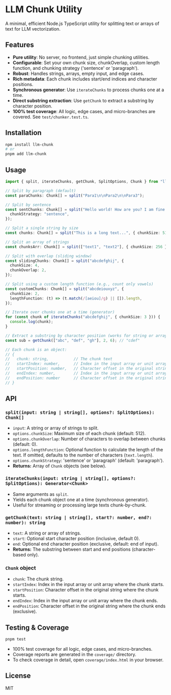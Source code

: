 # LLM Chunk Utility

A minimal, efficient Node.js TypeScript utility for splitting text or arrays of text for LLM vectorization.

## Features

- **Pure utility**: No server, no frontend, just simple chunking utilities.
- **Configurable**: Set your own chunk size, chunkOverlap, custom length function, and chunking strategy ('sentence' or 'paragraph').
- **Robust**: Handles strings, arrays, empty input, and edge cases.
- **Rich metadata**: Each chunk includes start/end indices and character positions.
- **Synchronous generator**: Use `iterateChunks` to process chunks one at a time.
- **Direct substring extraction**: Use `getChunk` to extract a substring by character position.
- **100% test coverage**: All logic, edge cases, and micro-branches are covered. See `test/chunker.test.ts`.

## Installation

```bash
npm install llm-chunk
# or
pnpm add llm-chunk
```

## Usage

```typescript
import { split, iterateChunks, getChunk, SplitOptions, Chunk } from "llm-chunk";

// Split by paragraph (default)
const paraChunks: Chunk[] = split("Para1\n\nPara2\n\nPara3");

// Split by sentence
const sentChunks: Chunk[] = split("Hello world! How are you? I am fine.", {
  chunkStrategy: "sentence",
});

// Split a single string by size
const chunks: Chunk[] = split("This is a long text...", { chunkSize: 512 });

// Split an array of strings
const chunksArr: Chunk[] = split(["text1", "text2"], { chunkSize: 256 });

// Split with overlap (sliding window)
const slidingChunks: Chunk[] = split("abcdefghij", {
  chunkSize: 4,
  chunkOverlap: 2,
});

// Split using a custom length function (e.g., count only vowels)
const customChunks: Chunk[] = split("abcdeiouxyz", {
  chunkSize: 2,
  lengthFunction: (t) => (t.match(/[aeiou]/g) || []).length,
});

// Iterate over chunks one at a time (generator)
for (const chunk of iterateChunks("abcdefghij", { chunkSize: 3 })) {
  console.log(chunk);
}

// Extract a substring by character position (works for string or array input)
const sub = getChunk(["abc", "def", "gh"], 2, 6); // "cdef"

// Each chunk is an object:
// {
//   chunk: string,           // The chunk text
//   startIndex: number,      // Index in the input array or unit array
//   startPosition: number,   // Character offset in the original string
//   endIndex: number,        // Index in the input array or unit array
//   endPosition: number      // Character offset in the original string (exclusive)
// }
```

## API

### `split(input: string | string[], options?: SplitOptions): Chunk[]`

- `input`: A string or array of strings to split.
- `options.chunkSize`: Maximum size of each chunk (default: 512).
- `options.chunkOverlap`: Number of characters to overlap between chunks (default: 0).
- `options.lengthFunction`: Optional function to calculate the length of the text. If omitted, defaults to the number of characters (`text.length`).
- `options.chunkStrategy`: 'sentence' or 'paragraph' (default: 'paragraph').
- **Returns:** Array of `Chunk` objects (see below).

### `iterateChunks(input: string | string[], options?: SplitOptions): Generator<Chunk>`

- Same arguments as `split`.
- Yields each chunk object one at a time (synchronous generator).
- Useful for streaming or processing large texts chunk-by-chunk.

### `getChunk(text: string | string[], start?: number, end?: number): string`

- `text`: A string or array of strings.
- `start`: Optional start character position (inclusive, default 0).
- `end`: Optional end character position (exclusive, default: end of input).
- **Returns:** The substring between start and end positions (character-based only).

### `Chunk` object

- `chunk`: The chunk string.
- `startIndex`: Index in the input array or unit array where the chunk starts.
- `startPosition`: Character offset in the original string where the chunk starts.
- `endIndex`: Index in the input array or unit array where the chunk ends.
- `endPosition`: Character offset in the original string where the chunk ends (exclusive).

## Testing & Coverage

```bash
pnpm test
```

- 100% test coverage for all logic, edge cases, and micro-branches.
- Coverage reports are generated in the `coverage/` directory.
- To check coverage in detail, open `coverage/index.html` in your browser.

## License

MIT
